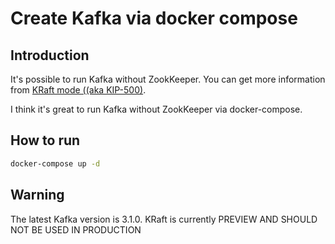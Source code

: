 # Create Kafka via docker compose

## Introduction

It's possible to run Kafka without ZookKeeper. You can get more information from [KRaft mode ((aka KIP-500)](https://github.com/apache/kafka/blob/3.1/config/kraft/README.md).

I think it's great to run Kafka without ZookKeeper via docker-compose.

## How to run

```bash
docker-compose up -d
```

## Warning

The latest Kafka version is 3.1.0. KRaft is currently PREVIEW AND SHOULD NOT BE USED IN PRODUCTION
